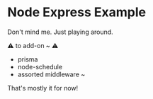 # Node Express Example
Don't mind me. Just playing around.

⚠ to add-on ~ ⚠
- prisma
- node-schedule
- assorted middleware ~

That's mostly it for now!


